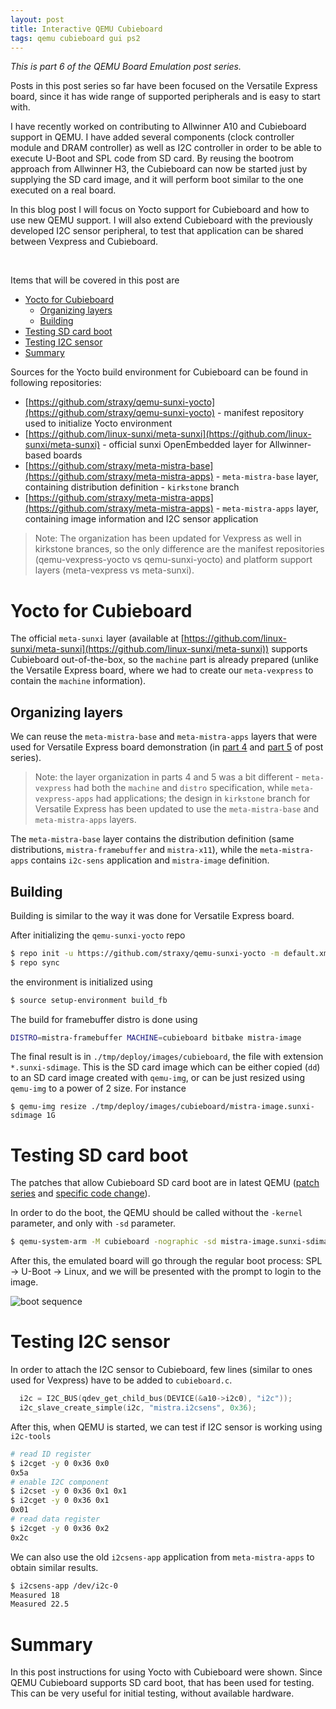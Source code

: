 ```yaml
---
layout: post
title: Interactive QEMU Cubieboard
tags: qemu cubieboard gui ps2
---
```


*This is part 6 of the QEMU Board Emulation post series.*

Posts in this post series so far have been focused on the Versatile Express board, since it has wide range of supported peripherals and is easy to start with.

I have recently worked on contributing to Allwinner A10 and Cubieboard support in QEMU. I have added several components (clock controller module and DRAM controller) as well as I2C controller in order to be able to execute U-Boot and SPL code from SD card. By reusing the bootrom approach from Allwinner H3, the Cubieboard can now be started just by supplying the SD card image, and it will perform boot similar to the one executed on a real board.

In this blog post I will focus on Yocto support for Cubieboard and how to use new QEMU support. I will also extend Cubieboard with the previously developed I2C sensor peripheral, to test that application can be shared between Vexpress and Cubieboard.

<!--more-->
<br />

Items that will be covered in this post are

- [Yocto for Cubieboard](#yocto-for-cubieboard)
  - [Organizing layers](#organizing-layers)
  - [Building](#building)
- [Testing SD card boot](#testing-sd-card-boot)
- [Testing I2C sensor](#testing-i2c-sensor)
- [Summary](#summary)

Sources for the Yocto build environment for Cubieboard can be found in following repositories:

* [https://github.com/straxy/qemu-sunxi-yocto](https://github.com/straxy/qemu-sunxi-yocto) - manifest repository used to initialize Yocto environment
* [https://github.com/linux-sunxi/meta-sunxi](https://github.com/linux-sunxi/meta-sunxi) - official sunxi OpenEmbedded layer for Allwinner-based boards
* [https://github.com/straxy/meta-mistra-base](https://github.com/straxy/meta-mistra-apps) - `meta-mistra-base` layer, containing distribution definition - `kirkstone` branch
* [https://github.com/straxy/meta-mistra-apps](https://github.com/straxy/meta-mistra-apps) - `meta-mistra-apps` layer, containing image information and I2C sensor application

> Note: The organization has been updated for Vexpress as well in kirkstone brances, so the only difference are the manifest repositories (qemu-vexpress-yocto vs qemu-sunxi-yocto) and platform support layers (meta-vexpress vs meta-sunxi).

# Yocto for Cubieboard

The official `meta-sunxi` layer (available at [https://github.com/linux-sunxi/meta-sunxi](https://github.com/linux-sunxi/meta-sunxi)) supports Cubieboard out-of-the-box, so the `machine` part is already prepared (unlike the Versatile Express board, where we had to create our `meta-vexpress` to contain the `machine` information).

## Organizing layers

We can reuse the `meta-mistra-base` and `meta-mistra-apps` layers that were used for Versatile Express board demonstration (in [part 4](https://straxy.github.io/2022/04/23/qemu-board-emulation-part-4-vexpress-yocto/) and [part 5](https://straxy.github.io/2022/11/05/qemu-board-emulation-part-5-vexpress-yocto-qt6/) of post series).

> Note: the layer organization in parts 4 and 5 was a bit different - `meta-vexpress` had both the `machine` and `distro` specification, while `meta-vexpress-apps` had applications; the design in `kirkstone` branch for Versatile Express has been updated to use the `meta-mistra-base` and `meta-mistra-apps` layers.

The `meta-mistra-base` layer contains the distribution definition (same distributions, `mistra-framebuffer` and `mistra-x11`), while the `meta-mistra-apps` contains `i2c-sens` application and `mistra-image` definition.

## Building

Building is similar to the way it was done for Versatile Express board.

After initializing the `qemu-sunxi-yocto` repo

```bash
$ repo init -u https://github.com/straxy/qemu-sunxi-yocto -m default.xml
$ repo sync
```

the environment is initialized using

```bash
$ source setup-environment build_fb
```

The build for framebuffer distro is done using

```bash
DISTRO=mistra-framebuffer MACHINE=cubieboard bitbake mistra-image
```

The final result is in `./tmp/deploy/images/cubieboard`, the file with extension `*.sunxi-sdimage`. This is the SD card image which can be either copied (`dd`) to an SD card image created with `qemu-img`, or can be just resized using `qemu-img` to a power of 2 size. For instance

```base
$ qemu-img resize ./tmp/deploy/images/cubieboard/mistra-image.sunxi-sdimage 1G
```

# Testing SD card boot

The patches that allow Cubieboard SD card boot are in latest QEMU ([patch series](https://patchew.org/QEMU/20221226220303.14420-1-strahinja.p.jankovic@gmail.com/) and [specific code change](https://github.com/qemu/qemu/commit/bb9271cadb0d0b32d566619606fedc9c08f612cc)).

In order to do the boot, the QEMU should be called without the `-kernel` parameter, and only with `-sd` parameter.

```bash
$ qemu-system-arm -M cubieboard -nographic -sd mistra-image.sunxi-sdimage
```

After this, the emulated board will go through the regular boot process: SPL -> U-Boot -> Linux, and we will be presented with the prompt to login to the image.

![boot sequence](https://blogger.googleusercontent.com/img/b/R29vZ2xl/AVvXsEjJ54ObPEth6DoGTwftzj6s2Vc9gberyjL3lwwolc5rzkul2ylfQIXhDIdVQb5B710hcrEXZGZ1zP9BaV-ehKuG5-Iht5zOMaGT355p4wMKrz4lxYzieYykkMjQ3ad2htg7tSwd8Nf5Yqsk0UhMo4pOFl2g_CPtukugSB39r_-ozrP24q7GUOmbbdRl/s16000/WindowsTerminal_YJo9Lok0x2.gif)


# Testing I2C sensor

In order to attach the I2C sensor to Cubieboard, few lines (similar to ones used for Vexpress) have to be added to `cubieboard.c`.

```c
  i2c = I2C_BUS(qdev_get_child_bus(DEVICE(&a10->i2c0), "i2c"));
  i2c_slave_create_simple(i2c, "mistra.i2csens", 0x36);
```

After this, when QEMU is started, we can test if I2C sensor is working using `i2c-tools`

```bash
# read ID register
$ i2cget -y 0 0x36 0x0
0x5a
# enable I2C component
$ i2cset -y 0 0x36 0x1 0x1
$ i2cget -y 0 0x36 0x1
0x01
# read data register
$ i2cget -y 0 0x36 0x2
0x2c
```

We can also use the old `i2csens-app` application from `meta-mistra-apps` to obtain similar results.

```bash
$ i2csens-app /dev/i2c-0
Measured 18
Measured 22.5
```

# Summary

In this post instructions for using Yocto with Cubieboard were shown.
Since QEMU Cubieboard supports SD card boot, that has been used for testing.
This can be very useful for initial testing, without available hardware.
